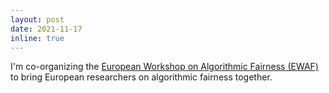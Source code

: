 ```yaml
---
layout: post
date: 2021-11-17
inline: true
---
```


I'm co-organizing the <a href="https://sites.google.com/view/ewaf22/" target="_blank">European Workshop on Algorithmic Fairness (EWAF)</a> to bring European researchers on algorithmic fairness together.